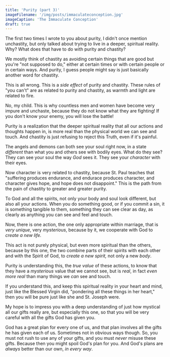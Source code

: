 ```yaml
---
title: 'Purity (part 3)'
imageFilename: '/img/posts/immaculateconception.jpg'
imageCaption: 'The Immaculate Conception'
draft: true
---
```


The first two times I wrote to you about purity, I didn't once mention unchastity, but only talked about trying to live in a deeper, spiritual reality. Why? What does that have to do with purity and chastity?

We mostly think of chastity as avoiding certain things that are good but you're "not supposed to do," either at certain times or with certain people or in certain ways. And purity, I guess people might say is just basically another word for chastity.

This is all wrong. This is a *side effect* of purity and chastity. These rules of "you can't" are as related to purity and chastity, as warmth and light are related to fire.

No, my child. This is why countless men and women have become very impure and unchaste, because they do not know what they are fighting! If you don't know your enemy, you will lose the battle!

Purity is a realization that the deeper spiritual reality that all our actions and thoughts happen in, is more real than the physical world we can see and touch. And chastity is just refusing to reject this Truth, even if it's painful.

The angels and demons can both see your soul right now, in a state *different* than what you and others see with bodily eyes. What do they see? They can see your soul the way *God* sees it. They see your *character* with their eyes.

Now character is very related to chastity, because St. Paul teaches that "suffering produces endurance, and endurace produces character, and character gives hope, and hope does not disappoint." This is the path from the pain of chastity to greater and greater purity.

To God and all the spirits, not only your body and soul look different, but also all your actions. When you do something good, or if you commit a sin, it is something tangible to them, something they can see clear as day, as clearly as anything you can see and feel and touch.

Now, there is one action, the one only appropriate within marriage, that is *very unique*, very *mysterious*, because by it, we cooperate with God to *create a new life.*

This act is not purely physical, but even more spiritual than the others, because by this one, the two combine parts of their spirits with each other and with the Spirit of God, to *create a new spirit,* not only a new *body*.

Purity is understanding this, the *true value* of these actions, to know that they have a *mysterious* value that we cannot see, but is *real*, in fact *even more real* than many things we *can* see and touch.

If you understand this, and keep this spiritual reality in your heart and mind, just like the Blessed Virgin did, "pondering all these things in her heart," then you will be pure just like she and St. Joseph were.

My hope is to impress you with a deep understanding of just how mystical all our gifts really are, but especially this one, so that you will be very careful with all the gifts God has given you.

God has a great plan for every one of us, and that plan involves all the gifts he has given each of us. Sometimes not in obvious ways though. So, you must not rush to use any of your gifts, and you must *never* misuse these gifts. Because then you might spoil God's plan for you. And God's plans are *always* better than our own, *in every way*.
